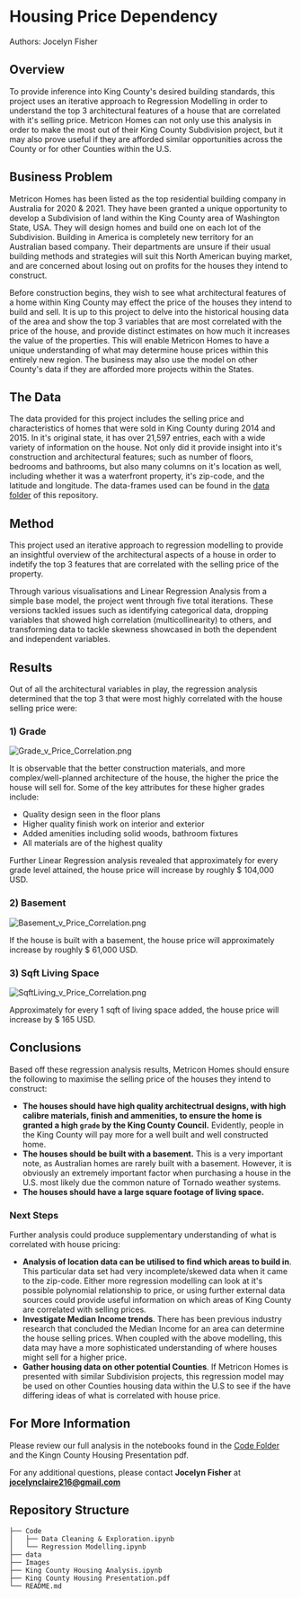 # Housing Price Dependency

Authors: Jocelyn Fisher

## Overview
To provide inference into King County's desired building standards, this project uses an iterative approach to Regression Modelling in order to understand the top 3 architectural features of a house that are correlated with it's selling price. Metricon Homes can not only use this analysis in order to make the most out of their King County Subdivision project, but it may also prove useful if they are afforded similar opportunities across the County or for other Counties within the U.S.

## Business Problem
Metricon Homes has been listed as the top residential building company in Australia for 2020 & 2021. They have been granted a unique opportunity to develop a Subdivision of land within the King County area of Washington State, USA. They will design homes and build one on each lot of the Subdivision. Building in America is completely new territory for an Australian based company. Their departments are unsure if their usual building methods and strategies will suit this North American buying market, and are concerned about losing out on profits for the houses they intend to construct.

Before construction begins, they wish to see what architectural features of a home within King County may effect the price of the houses they intend to build and sell. It is up to this project to delve into the historical housing data of the area and show the top 3 variables that are most correlated with the price of the house, and provide distinct estimates on how much it increases the value of the properties. This will enable Metricon Homes to have a unique understanding of what may determine house prices within this entirely new region. The business may also use the model on other County's data if they are afforded more projects within the States.

## The Data
The data provided for this project includes the selling price and characteristics of homes that were sold in King County during 2014 and 2015. In it's original state, it has over 21,597 entries, each with a wide variety of information on the house. Not only did it provide insight into it's construction and architectural features; such as number of floors, bedrooms and bathrooms, but also many columns on it's location as well, including whether it was a waterfront property, it's zip-code, and the latitude and longitude.
The data-frames used can be found in the [data folder](data/kc_house_data.csv) of this repository.

## Method
This project used an iterative approach to regression modelling to provide an insightful overview of the architectural aspects of a house in order to indetify the top 3 features that are correlated with the selling price of the property.

Through various visualisations and Linear Regression Analysis from a simple base model, the project went through five total iterations. These versions tackled issues such as identifying categorical data, dropping variables that showed high correlation (multicollinearity) to others, and transforming data to tackle skewness showcased in both the dependent and independent variables.

## Results
Out of all the architectural variables in play, the regression analysis determined that the top 3 that were most highly correlated with the house selling price were:

### 1) Grade
![Grade_v_Price_Correlation.png](Images/Grade_v_Price_Correlation.png)

It is observable that the better construction materials, and more complex/well-planned architecture of the house, the higher the price the house will sell for. Some of the key attributes for these higher grades include:

- Quality design seen in the floor plans
- Higher quality finish work on interior and exterior
- Added amenities including solid woods, bathroom fixtures
- All materials are of the highest quality

Further Linear Regression analysis revealed that approximately for every grade level attained, the house price will increase by roughly $ 104,000 USD.

### 2) Basement
![Basement_v_Price_Correlation.png](Images/Basement_v_Price_Correlation.png)

If the house is built with a basement, the house price will approximately increase by roughly $ 61,000 USD.

### 3) Sqft Living Space
![SqftLiving_v_Price_Correlation.png](Images/SqftLiving_v_Price_Correlation.png)

Approximately for every 1 sqft of living space added, the house price will increase by $ 165 USD.

## Conclusions
Based off these regression analysis results, Metricon Homes should ensure the following to maximise the selling price of the houses they intend to construct:  
- **The houses should have high quality architectrual designs, with high calibre materials, finish and ammenities, to ensure the home is granted a high `grade` by the King County Council.** Evidently, people in the King County will pay more for a well built and well constructed home.  
- **The houses should be built with a basement.**  This is a very important note, as Australian homes are rarely built with a basement. However, it is obviously an extremely important factor when purchasing a house in the U.S. most likely due the common nature of Tornado weather systems.  
- **The houses should have a large square footage of living space.**  

### Next Steps
Further analysis could produce supplementary understanding of what is correlated with house pricing:  
- **Analysis of location data can be utilised to find which areas to build in**. This particular data set had very incomplete/skewed data when it came to the zip-code. Either more regression modelling can look at it's possible polynomial relationship to price, or using further external data sources could provide useful information on which areas of King County are correlated with selling prices.
- **Investigate Median Income trends**. There has been previous industry research that concluded the Median Income for an area can determine the house selling prices. When coupled with the above modelling, this data may have a more sophisticated understanding of where houses might sell for a higher price.
- **Gather housing data on other potential Counties**. If Metricon Homes is presented with similar Subdivision projects, this regression model may be used on other Counties housing data within the U.S to see if the have differing ideas of what is correlated with house price.

## For More Information
Please review our full analysis in the notebooks found in the [Code Folder](Code/) and the Kingn County Housing Presentation pdf.

For any additional questions, please contact **Jocelyn Fisher** at **[jocelynclaire216@gmail.com](mailto:jocelynclaire216@gmail.com)**

## Repository Structure
```
├── Code
│   ├── Data Cleaning & Exploration.ipynb
│   └── Regression Modelling.ipynb
├── data
├── Images
├── King County Housing Analysis.ipynb
├── King County Housing Presentation.pdf
└── README.md
```